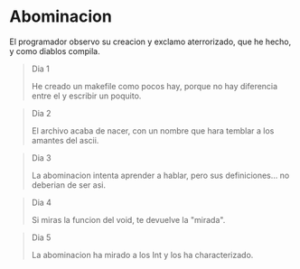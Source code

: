 # Abominacion
El programador observo su creacion y exclamo aterrorizado, que he hecho, y como diablos compila.

> Dia 1
>
> He creado un makefile como pocos hay, porque no hay diferencia entre el y escribir un poquito.

> Dia 2
>
> El archivo acaba de nacer, con un nombre que hara temblar a los amantes del ascii.

> Dia 3
>
> La abominacion intenta aprender a hablar, pero sus definiciones... no deberian de ser asi.

> Dia 4
>
> Si miras la funcion del void, te devuelve la "mirada".

> Dia 5
>
> La abominacion ha mirado a los Int y los ha characterizado.
